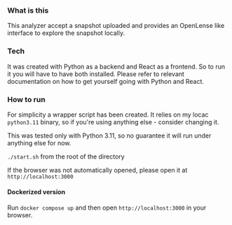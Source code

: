 ### What is this

This analyzer accept a snapshot uploaded and provides an OpenLense like interface to explore the snapshot locally.

### Tech 
It was created with Python as a backend and React as a frontend. So to run it you will have to have both installed. Please refer to relevant documentation on how to get yourself going with Python and React.

### How to run
For simplicity a wrapper script has been created. It relies on my locac `python3.11` binary, so if you're using anything else - consider changing it. 

This was tested only with Python 3.11, so no guarantee it will run under anything else for now.

`./start.sh` from the root of the directory

If the browser was not automatically opened, please open it at `http://localhost:3000`

#### Dockerized version

Run `docker compose up` and then open `http://localhost:3000` in your browser.
